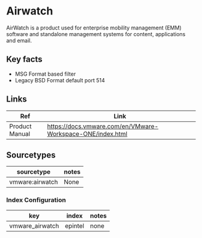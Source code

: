 # Airwatch

AirWatch is a product used for enterprise mobility management (EMM) software and standalone management systems for content, applications and email.

## Key facts

* MSG Format based filter
* Legacy BSD Format default port 514
## Links

| Ref            | Link                                                                                                    |
|----------------|---------------------------------------------------------------------------------------------------------|
| Product Manual | https://docs.vmware.com/en/VMware-Workspace-ONE/index.html |

## Sourcetypes

| sourcetype      | notes |
|-----------------|-------|
| vmware:airwatch | None  |

### Index Configuration

| key             | index   | notes          |
|-----------------|---------|----------------|
| vmware_airwatch | epintel | none          |

